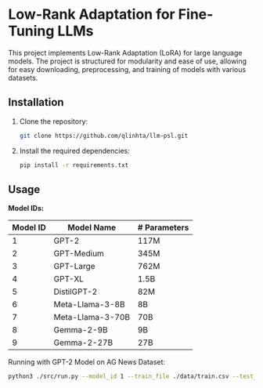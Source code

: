 # Low-Rank Adaptation for Fine-Tuning LLMs

This project implements Low-Rank Adaptation (LoRA) for large language models. The project is structured for
modularity and ease of use, allowing for easy downloading, preprocessing, and training of models with various datasets.

## Installation

1. Clone the repository:
   ```bash
   git clone https://github.com/qlinhta/llm-psl.git
   ```

2. Install the required dependencies:
   ```bash
   pip install -r requirements.txt
   ```

## Usage

**Model IDs:**

| Model ID | Model Name       | # Parameters |
|----------|------------------|--------------|
| 1        | GPT-2            | 117M         |
| 2        | GPT-Medium       | 345M         |
| 3        | GPT-Large        | 762M         |
| 4        | GPT-XL           | 1.5B         |
| 5        | DistilGPT-2      | 82M          |
| 6        | Meta-Llama-3-8B  | 8B           |
| 7        | Meta-Llama-3-70B | 70B          |
| 8        | Gemma-2-9B       | 9B           |
| 9        | Gemma-2-27B      | 27B          |

Running with GPT-2 Model on AG News Dataset:

```bash
python3 ./src/run.py --model_id 1 --train_file ./data/train.csv --test_file ./data/test.csv --epochs 5 --batch_size 8 --learning_rate 1e-5 --grad_accum_steps 4 --lora_dim 8
```